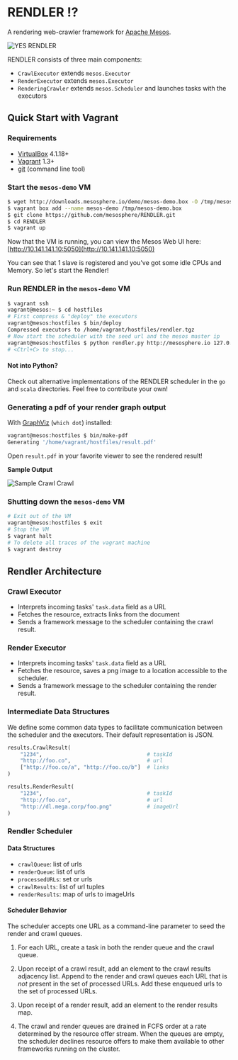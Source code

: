 RENDLER :interrobang:
=====================

A rendering web-crawler framework for [Apache Mesos](http://mesos.apache.org/).

![YES RENDLER](http://img.pandawhale.com/57451-Jim-Carrey-Riddler-upvote-gif-NVsA.gif)

RENDLER consists of three main components:

- `CrawlExecutor` extends `mesos.Executor`
- `RenderExecutor` extends `mesos.Executor`
- `RenderingCrawler` extends `mesos.Scheduler` and launches tasks with the executors

## Quick Start with Vagrant

### Requirements

- [VirtualBox](http://www.virtualbox.org/) 4.1.18+
- [Vagrant](http://www.vagrantup.com/) 1.3+
- [git](http://git-scm.com/downloads) (command line tool)

### Start the `mesos-demo` VM

```bash
$ wget http://downloads.mesosphere.io/demo/mesos-demo.box -O /tmp/mesos-demo.box
$ vagrant box add --name mesos-demo /tmp/mesos-demo.box
$ git clone https://github.com/mesosphere/RENDLER.git
$ cd RENDLER
$ vagrant up
```

Now that the VM is running, you can view the Mesos Web UI here:
[http://10.141.141.10:5050](http://10.141.141.10:5050)

You can see that 1 slave is registered and you've got some idle CPUs and Memory. So let's start the Rendler!

### Run RENDLER in the `mesos-demo` VM

```bash
$ vagrant ssh
vagrant@mesos:~ $ cd hostfiles
# First compress & "deploy" the executors
vagrant@mesos:hostfiles $ bin/deploy
Compressed executors to /home/vagrant/hostfiles/rendler.tgz
# Now start the scheduler with the seed url and the mesos master ip
vagrant@mesos:hostfiles $ python rendler.py http://mesosphere.io 127.0.1.1:5050
# <Ctrl+C> to stop...
```

#### Not into Python?

Check out alternative implementations of the RENDLER scheduler in the `go` and
`scala` directories.  Feel free to contribute your own!

### Generating a pdf of your render graph output
With [GraphViz](http://www.graphviz.org) (`which dot`) installed:

```bash
vagrant@mesos:hostfiles $ bin/make-pdf
Generating '/home/vagrant/hostfiles/result.pdf'
```

Open `result.pdf` in your favorite viewer to see the rendered result!

**Sample Output**

![Sample Crawl Crawl](http://downloads.mesosphere.io/demo/sample_output.png)

### Shutting down the `mesos-demo` VM

```bash
# Exit out of the VM
vagrant@mesos:hostfiles $ exit
# Stop the VM
$ vagrant halt
# To delete all traces of the vagrant machine
$ vagrant destroy
```

## Rendler Architecture

### Crawl Executor

- Interprets incoming tasks' `task.data` field as a URL
- Fetches the resource, extracts links from the document
- Sends a framework message to the scheduler containing the crawl result.

### Render Executor

- Interprets incoming tasks' `task.data` field as a URL
- Fetches the resource, saves a png image to a location accessible to the scheduler.
- Sends a framework message to the scheduler containing the render result.

### Intermediate Data Structures

We define some common data types to facilitate communication between the scheduler
and the executors.  Their default representation is JSON.

```python
results.CrawlResult(
    "1234",                                 # taskId
    "http://foo.co",                        # url
    ["http://foo.co/a", "http://foo.co/b"]  # links
)
```

```python
results.RenderResult(
    "1234",                                 # taskId
    "http://foo.co",                        # url
    "http://dl.mega.corp/foo.png"           # imageUrl
)
```

### Rendler Scheduler

#### Data Structures

- `crawlQueue`: list of urls
- `renderQueue`: list of urls
- `processedURLs`: set or urls
- `crawlResults`: list of url tuples
- `renderResults`: map of urls to imageUrls

#### Scheduler Behavior

The scheduler accepts one URL as a command-line parameter to seed the render
and crawl queues.

1. For each URL, create a task in both the render queue and the crawl queue.

1. Upon receipt of a crawl result, add an element to the crawl results
   adjacency list.  Append to the render and crawl queues each URL that is
   _not_ present in the set of processed URLs.  Add these enqueued urls to
   the set of processed URLs.

1. Upon receipt of a render result, add an element to the render results map.

1. The crawl and render queues are drained in FCFS order at a rate determined
   by the resource offer stream.  When the queues are empty, the scheduler
   declines resource offers to make them available to other frameworks running
   on the cluster.

